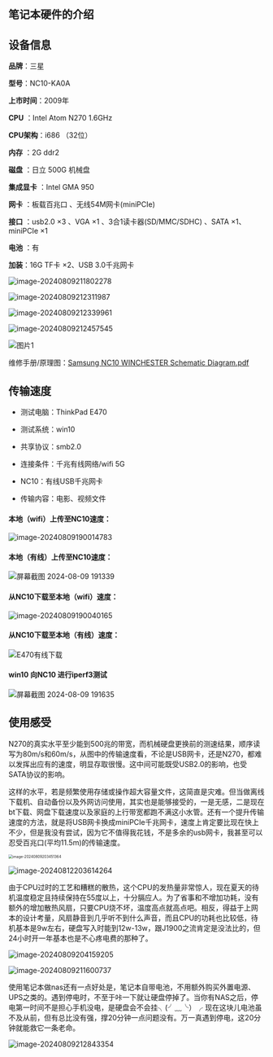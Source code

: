 ## 笔记本硬件的介绍

## 设备信息

**品牌**：三星

**型号**：NC10-KA0A

**上市时间**：2009年

**CPU** ：Intel Atom N270  1.6GHz

**CPU架构**：i686 （32位）

**内存** ：2G  ddr2

**磁盘** ：日立 500G 机械盘

**集成显卡** ：Intel GMA 950

**网卡** ：板载百兆口 、无线54M网卡(miniPCIe)

**接口** ：usb2.0 ×3 、VGA ×1 、3合1读卡器(SD/MMC/SDHC) 、SATA ×1、miniPCIe ×1

**电池** ：有

**加装**：16G TF卡 ×2、USB 3.0千兆网卡

![image-20240809211802278](https://cdn.jsdelivr.net/gh/GKK2024/Convert-an-NC10-into-a-NAS@main/Images/202408092118588.png)

![image-20240809212311987](https://cdn.jsdelivr.net/gh/GKK2024/Convert-an-NC10-into-a-NAS@main/Images/202408092123324.png)

![image-20240809212339961](https://cdn.jsdelivr.net/gh/GKK2024/Convert-an-NC10-into-a-NAS@main/Images/202408092123254.png)

![image-20240809212457545](https://cdn.jsdelivr.net/gh/GKK2024/Convert-an-NC10-into-a-NAS@main/Images/202408092124869.png)

![图片1](https://cdn.jsdelivr.net/gh/GKK2024/Convert-an-NC10-into-a-NAS@main/Images/202408101215872.png)

维修手册/原理图：[Samsung NC10 WINCHESTER Schematic Diagram.pdf](https://github.com/GKK2024/Convert-an-NC10-into-a-NAS/blob/c7909e8fc6c7e7a8e15848dfd331b3c4594c022c/note-files/Samsung%20NC10%20WINCHESTER%20Schematic%20Diagram.pdf)

## 传输速度

- 测试电脑：ThinkPad E470
- 测试系统：win10

- 共享协议：smb2.0
- 连接条件：千兆有线网络/wifi 5G
- NC10：有线USB千兆网卡
- 传输内容：电影、视频文件

#### 本地（wifi）上传至NC10速度：

![image-20240809190014783](https://cdn.jsdelivr.net/gh/GKK2024/Convert-an-NC10-into-a-NAS@main/Images/202408092010202.png)

#### 本地（有线）上传至NC10速度：

![屏幕截图 2024-08-09 191339](https://cdn.jsdelivr.net/gh/GKK2024/Convert-an-NC10-into-a-NAS@main/Images/202408092010172.png)

#### 从NC10下载至本地（wifi）速度：

![image-20240809190040165](https://cdn.jsdelivr.net/gh/GKK2024/Convert-an-NC10-into-a-NAS@main/Images/202408092010109.png)

#### 从NC10下载至本地（有线）速度：

![E470有线下载](https://cdn.jsdelivr.net/gh/GKK2024/Convert-an-NC10-into-a-NAS@main/Images/202408092010015.png)

#### win10 向NC10 进行iperf3测试

![屏幕截图 2024-08-09 191635](https://cdn.jsdelivr.net/gh/GKK2024/Convert-an-NC10-into-a-NAS@main/Images/202408092003700.png)

## 使用感受

​	N270的真实水平至少能到500兆的带宽，而机械硬盘更换前的测速结果，顺序读写为80m/s和60m/s，从图中的传输速度看，不论是USB网卡，还是N270，都难以发挥出应有的速度，明显存取很慢。这中间可能既受USB2.0的影响，也受SATA协议的影响。

​	这样的水平，若是频繁使用存储或操作超大容量文件，这简直是灾难。但当做离线下载机、自动备份以及外网访问使用，其实也是能够接受的，一是无感，二是现在bt下载、网盘下载速度以及家庭的上行带宽都跑不满这小水管。还有一个提升传输速度的方法，就是将USB网卡换成miniPCIe千兆网卡，速度上肯定要比现在快上不少，但是我没有尝试，因为它不值得我花钱，不是多余的usb网卡，我甚至可以忍受百兆口(平均11.5m)的传输速度。

<img src="https://cdn.jsdelivr.net/gh/GKK2024/Convert-an-NC10-into-a-NAS@main/Images/202408092034615.png" alt="image-20240809203451364" style="zoom:50%;" />

![image-20240812203614264](https://cdn.jsdelivr.net/gh/GKK2024/Convert-an-NC10-into-a-NAS@main/Images/202408122036440.png)

​	由于CPU过时的工艺和糟糕的散热，这个CPU的发热量非常惊人，现在夏天的待机温度稳定且持续保持在55度以上，十分膈应人。为了省事和不增加功耗，没有额外的增加散热风扇，只要CPU烧不坏，温度高点就高点吧。相反，得益于上网本的设计考量，风扇静音到几乎听不到什么声音，而且CPU的功耗也比较低，待机基本是9w左右，硬盘写入时能到12w-13w，跟J1900之流肯定是没法比的，但24小时开一年基本也是不心疼电费的那种了。

![image-20240809204159205](https://cdn.jsdelivr.net/gh/GKK2024/Convert-an-NC10-into-a-NAS@main/Images/202408092041355.png)

![image-20240809211600737](https://cdn.jsdelivr.net/gh/GKK2024/Convert-an-NC10-into-a-NAS@main/Images/202408092116970.png)

​	使用笔记本做nas还有一点好处是，笔记本自带电池，不用额外购买外置电源、UPS之类的。遇到停电时，不至于咔一下就让硬盘停掉了。当你有NAS之后，停电第一时间不是担心手机没电，是硬盘会不会挂╮(╯﹏╰）╭  现在这块儿电池虽不及从前，但有总比没有强，撑20分钟一点问题没有。万一真遇到停电，这20分钟就能救它一条老命。

![image-20240809212843354](https://cdn.jsdelivr.net/gh/GKK2024/Convert-an-NC10-into-a-NAS@main/Images/202408092128531.png)
